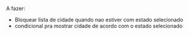 A fazer:
- Bloquear lista de cidade quando nao estiver com estado selecionado
- condicional pra mostrar cidade de acordo com o estado selecionado